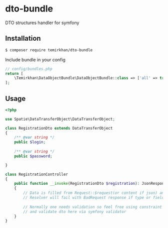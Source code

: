 # dto-bundle
DTO structures handler for symfony


## Installation

```bash
$ composer require temirkhan/dto-bundle
```

Include bundle in your config

```php
// config/bundles.php
return [
    \Temirkhan\DataObjectBundle\DataObjectBundle::class => ['all' => true],
];
```

## Usage

```php
<?php

use Spatie\DataTransferObject\DataTransferObject;

class RegistrationDto extends DataTransferObject
{
    /** @var string */
    public $login;
    
    /** @var string */
    public $password;

}

class RegistrationController
{
    public function __invoke(RegistrationDto $registration): JsonResponse
    {
        // Data is filled from Request::$request(or content if json) and ready for usage
        // Resolver will fail with BadRequest response if type or field mismatch.
        
        // Normally one needs validation so feel free using constraint annotations in dto
        // and validate dto here via symfony validator
    }
}

```